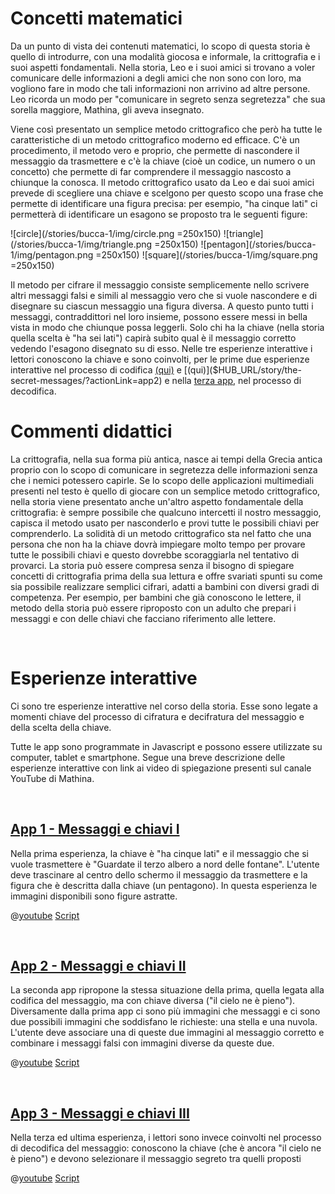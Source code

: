 # Concetti matematici
Da un punto di vista dei contenuti matematici, lo scopo di questa storia è quello di introdurre, con una modalità giocosa e informale, la crittografia e i suoi aspetti fondamentali. Nella storia, Leo e i suoi amici si trovano a voler comunicare delle informazioni a degli amici che non sono con loro, ma vogliono fare in modo che tali informazioni non arrivino ad altre persone. Leo ricorda un modo per "comunicare in segreto senza segretezza" che sua sorella maggiore, Mathina, gli aveva insegnato.

Viene così presentato un semplice metodo crittografico che però ha tutte le caratteristiche di un metodo crittografico moderno ed efficace. C'è un procedimento, il metodo vero e proprio, che permette di nascondere il messaggio da trasmettere e c'è la chiave (cioè un codice, un numero o un concetto) che permette di far comprendere il messaggio nascosto a chiunque la conosca. Il metodo crittografico usato da Leo e dai suoi amici prevede di scegliere una chiave e scelgono per questo scopo una frase che permette di identificare una figura precisa: per esempio, "ha cinque lati" ci permetterà di identificare un esagono se proposto tra le seguenti figure:

![circle](/stories/bucca-1/img/circle.png =250x150)
![triangle](/stories/bucca-1/img/triangle.png =250x150)
![pentagon](/stories/bucca-1/img/pentagon.png =250x150)
![square](/stories/bucca-1/img/square.png =250x150)

Il metodo per cifrare il messaggio consiste semplicemente nello scrivere altri messaggi falsi e simili al messaggio vero che si vuole nascondere e di disegnare su ciascun messaggio una figura diversa. A questo punto tutti i messaggi, contraddittori nel loro insieme, possono essere messi in bella vista in modo che chiunque possa leggerli. Solo chi ha la chiave (nella storia quella scelta è "ha sei lati") capirà subito qual è il messaggio corretto vedendo l'esagono disegnato su di esso.
Nelle tre esperienze interattive i lettori conoscono la chiave e sono coinvolti, per le prime due esperienze interattive nel processo di codifica [(qui)]($HUB_URL/story/the-secret-messages/?actionLink=app1) e [(qui)]($HUB_URL/story/the-secret-messages/?actionLink=app2) e nella [terza app]($HUB_URL/story/the-secret-messages/?actionLink=app3), nel processo di decodifica.

# Commenti didattici

La crittografia, nella sua forma più antica, nasce ai tempi della Grecia antica proprio con lo scopo di comunicare in segretezza delle informazioni senza che i nemici potessero capirle. Se lo scopo delle applicazioni multimediali presenti nel testo è quello di giocare con un semplice metodo crittografico, nella storia  viene presentato anche un'altro aspetto fondamentale della crittografia: è sempre possibile che qualcuno intercetti il nostro messaggio, capisca il metodo usato per nasconderlo e provi tutte le possibili chiavi per comprenderlo. La solidità di un metodo crittografico sta nel fatto che una persona che non ha la chiave dovrà impiegare molto tempo per provare tutte le possibili chiavi e questo dovrebbe scoraggiarla nel tentativo di provarci. La storia può essere compresa senza il bisogno di spiegare concetti di crittografia prima della sua lettura e offre svariati spunti su come sia possibile realizzare semplici cifrari, adatti a bambini con diversi gradi di competenza. Per esempio, per bambini che già conoscono le lettere, il metodo della storia può essere riproposto con un adulto che prepari i messaggi e con delle  chiavi che facciano riferimento alle lettere.

&nbsp;

# Esperienze interattive

Ci sono tre esperienze interattive nel corso della storia. Esse sono legate a momenti chiave del processo di cifratura e decifratura del messaggio e della scelta della chiave. 

Tutte le app sono programmate in Javascript e possono essere utilizzate su computer, tablet e smartphone. Segue una breve descrizione delle esperienze interattive con link ai video di spiegazione presenti sul canale YouTube di Mathina.


&nbsp;

## [App 1 - Messaggi e chiavi I]($HUB_URL/story/the-secret-messages/?actionLink=app1)

Nella prima esperienza, la chiave è "ha cinque lati" e il messaggio che si vuole trasmettere è "Guardate il terzo albero a nord delle fontane". L'utente deve trascinare al centro dello schermo il messaggio da trasmettere e la figura che è descritta dalla chiave (un pentagono). In questa esperienza le immagini disponibili sono figure astratte.

@[youtube](v5bwEKkhqc0?_align-center_)
[Script](/stories/bucca-1/transcripts/Script1-it.pdf)

&nbsp;

## [App 2 - Messaggi e chiavi II]($HUB_URL/story/the-secret-messages/?actionLink=app2)

La seconda app ripropone la stessa situazione della prima, quella legata alla codifica del messaggio, ma con chiave diversa ("il cielo ne è pieno"). Diversamente dalla prima app ci sono più immagini che messaggi e ci sono due possibili immagini che soddisfano le richieste: una stella e una nuvola. L'utente deve associare una di queste due immagini al messaggio corretto e combinare i messaggi falsi con immagini diverse da queste due.


@[youtube](Kh3v55aMQfk?_align-center_)
[Script](/stories/bucca-1/transcripts/Script1-it.pdf)

&nbsp;

## [App 3 - Messaggi e chiavi III]($HUB_URL/story/the-secret-messages/?actionLink=app3)

Nella terza ed ultima esperienza, i lettori sono invece coinvolti nel processo di decodifica del messaggio: conoscono la chiave (che è ancora "il cielo ne è pieno") e devono selezionare il messaggio segreto tra quelli proposti

@[youtube](p2ehDaFkRFk?_align-center_)
[Script](/stories/bucca-1/transcripts/Script1-it.pdf)

&nbsp;
